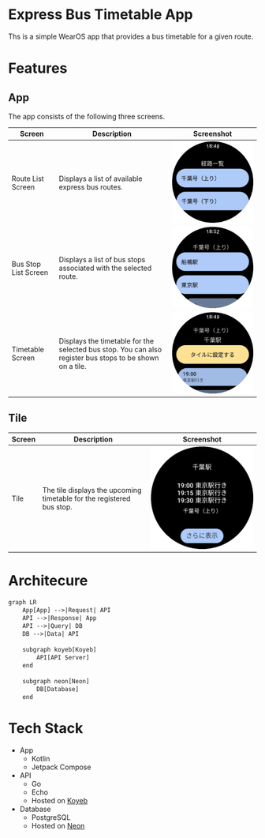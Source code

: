 # Express Bus Timetable App
Ths is a simple WearOS app that provides a bus timetable for a given route. 

# Features

## App
The app consists of the following three screens.

| Screen | Description | Screenshot |
|--------|-------------|------------|
| Route List Screen | Displays a list of available express bus routes. | ![Route List Screen](images/route_list.png) |
| Bus Stop List Screen | Displays a list of bus stops associated with the selected route. | ![Bus Stop List Screen](images/bus_stop_list_1.png) |
| Timetable Screen | Displays the timetable for the selected bus stop. You can also register bus stops to be shown on a tile. | ![Timetable Screen](images/timetable_1.png) | 

## Tile

| Screen | Description | Screenshot |
|--------|-------------|------------|
| Tile | The tile displays the upcoming timetable for the registered bus stop. | ![Tile](images/tile.png) | 

# Architecure
```mermaid
graph LR
    App[App] -->|Request| API
    API -->|Response| App
    API -->|Query| DB
    DB -->|Data| API

    subgraph koyeb[Koyeb]
        API[API Server]
    end
    
    subgraph neon[Neon]
        DB[Database]
    end
```

# Tech Stack
- App
    - Kotlin
    - Jetpack Compose
- API
    - Go
    - Echo
    - Hosted on [Koyeb](https://www.koyeb.com/)
- Database
    - PostgreSQL
    - Hosted on [Neon](https://neon.tech/)
